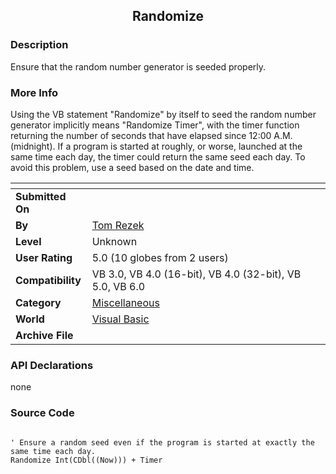 ﻿<div align="center">

## Randomize


</div>

### Description

Ensure that the random number generator is seeded properly.
 
### More Info
 
Using the VB statement "Randomize" by itself to seed the random number generator implicitly means "Randomize Timer", with the timer function returning the number of seconds that have elapsed since 12:00 A.M. (midnight). If a program is started at roughly, or worse, launched at the same time each day, the timer could return the same seed each day. To avoid this problem, use a seed based on the date and time.


<span>             |<span>
---                |---
**Submitted On**   |
**By**             |[Tom Rezek](https://github.com/Planet-Source-Code/PSCIndex/blob/master/ByAuthor/tom-rezek.md)
**Level**          |Unknown
**User Rating**    |5.0 (10 globes from 2 users)
**Compatibility**  |VB 3\.0, VB 4\.0 \(16\-bit\), VB 4\.0 \(32\-bit\), VB 5\.0, VB 6\.0
**Category**       |[Miscellaneous](https://github.com/Planet-Source-Code/PSCIndex/blob/master/ByCategory/miscellaneous__1-1.md)
**World**          |[Visual Basic](https://github.com/Planet-Source-Code/PSCIndex/blob/master/ByWorld/visual-basic.md)
**Archive File**   |[](https://github.com/Planet-Source-Code/tom-rezek-randomize__1-860/archive/master.zip)

### API Declarations

none


### Source Code

```

' Ensure a random seed even if the program is started at exactly the same time each day.
Randomize Int(CDbl((Now))) + Timer
```

